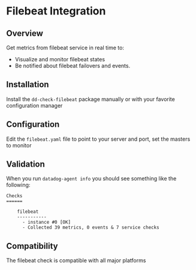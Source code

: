 # Filebeat Integration

## Overview

Get metrics from filebeat service in real time to:

* Visualize and monitor filebeat states
* Be notified about filebeat failovers and events.

## Installation

Install the `dd-check-filebeat` package manually or with your favorite configuration manager

## Configuration

Edit the `filebeat.yaml` file to point to your server and port, set the masters to monitor

## Validation

When you run `datadog-agent info` you should see something like the following:

    Checks
    ======

        filebeat
        -----------
          - instance #0 [OK]
          - Collected 39 metrics, 0 events & 7 service checks

## Compatibility

The filebeat check is compatible with all major platforms
